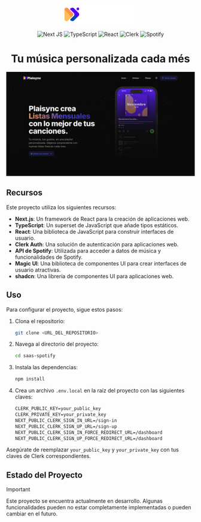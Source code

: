 <p align="center">
  <img src="./public/logos/logo.png" alt="Logo" width="200">
</p>

<div align="center">

![Next JS](https://img.shields.io/badge/Next-black?style=for-the-badge&logo=next.js&logoColor=white)
![TypeScript](https://img.shields.io/badge/typescript-%23007ACC.svg?style=for-the-badge&logo=typescript&logoColor=white)
![React](https://img.shields.io/badge/react-%2320232a.svg?style=for-the-badge&logo=react&logoColor=%2361DAFB)
![Clerk](https://img.shields.io/badge/Clerk-indigo?style=for-the-badge&logo=clerk&logoColor=white)
![Spotify](https://img.shields.io/badge/Spotify-black?style=for-the-badge&logo=Spotify&logoColor=green)
</div>

<h1 align="center">Tu música personalizada cada més</h1>

<div align="center">
    <img src="./public/images/Captura de pantalla 2024-11-10 a las 22.33.47.png">
</div>

## Recursos 

Este proyecto utiliza los siguientes recursos:

- **Next.js**: Un framework de React para la creación de aplicaciones web.
- **TypeScript**: Un superset de JavaScript que añade tipos estáticos.
- **React**: Una biblioteca de JavaScript para construir interfaces de usuario.
- **Clerk Auth**: Una solución de autenticación para aplicaciones web.
- **API de Spotify**: Utilizada para acceder a datos de música y funcionalidades de Spotify.
- **Magic UI**: Una biblioteca de componentes UI para crear interfaces de usuario atractivas.
- **shadcn**: Una librería de componentes UI para aplicaciones web.

## Uso

Para configurar el proyecto, sigue estos pasos:

1. Clona el repositorio:
    ```bash
    git clone <URL_DEL_REPOSITORIO>
    ```

2. Navega al directorio del proyecto:
    ```bash
    cd saas-spotify
    ```

3. Instala las dependencias:
    ```bash
    npm install
    ```

4. Crea un archivo `.env.local` en la raíz del proyecto con las siguientes claves:
    ```env
    CLERK_PUBLIC_KEY=your_public_key
    CLERK_PRIVATE_KEY=your_private_key
    NEXT_PUBLIC_CLERK_SIGN_IN_URL=/sign-in
    NEXT_PUBLIC_CLERK_SIGN_UP_URL=/sign-up
    NEXT_PUBLIC_CLERK_SIGN_IN_FORCE_REDIRECT_URL=/dashboard
    NEXT_PUBLIC_CLERK_SIGN_UP_FORCE_REDIRECT_URL=/dashboard
    ```

Asegúrate de reemplazar `your_public_key` y `your_private_key` con tus claves de Clerk correspondientes.

## Estado del Proyecto

>[!IMPORTANT] 
> Este proyecto se encuentra actualmente en desarrollo. Algunas funcionalidades pueden no estar completamente implementadas o pueden cambiar en el futuro.